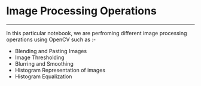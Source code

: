# Image Processing Operations
<hr>
 In this particular notebook, we are perfroming different image processing operations using OpenCV such as :-<br>


* Blending and Pasting Images
* Image Thresholding
* Blurring and Smoothing
* Histogram Representation of images
* Histogram Equalization
